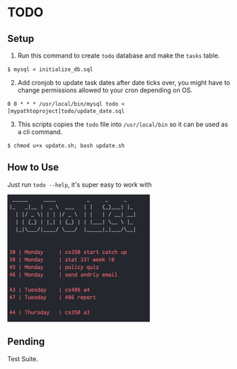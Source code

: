# TODO

## Setup
1. Run this command to create `todo` database and make the `tasks` table.

```
$ mysql < initialize_db.sql
```

2. Add cronjob to update task dates after date ticks over, you might have to change permissions allowed to your cron depending on OS.

```
0 0 * * * /usr/local/bin/mysql todo < [mypathtoproject]todo/update_date.sql
```

3. This scripts copies the `todo` file into `/usr/local/bin` so it can be used as a cli command.

```
$ chmod u+x update.sh; bash update.sh
```

## How to Use
Just run `todo --help`, it's super easy to work with

![example](example.png)

## Pending
Test Suite.